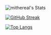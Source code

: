 ![mithereal's Stats](https://github-readme-stats.vercel.app/api?username=mithereal&theme=vue-dark&show_icons=true&hide_border=true&count_private=true)

[![GitHub Streak](https://github-readme-streak-stats.herokuapp.com?user=mithereal&theme=tokyonight&hide_border=true&ring=DD2727)](https://git.io/streak-stats)

[![Top Langs](https://github-readme-stats.vercel.app/api/top-langs/?username=mithereal&langs_count=8&hide_border=true&theme=dark)](https://github.com/mithereal/github-readme-stats)
